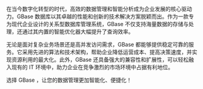 在当今数字化转型的时代，高效的数据管理和智能分析成为企业发展的核心驱动力。GBase 数据库以其卓越的性能和创新的技术解决方案脱颖而出。作为一款专为现代企业设计的关系型数据库管理系统，GBase 不仅支持海量数据的存储与处理，还通过其内置的智能优化器大幅提升了查询效率。

无论是面对复杂业务场景还是高并发访问需求，GBase 都能够提供稳定可靠的服务。它采用先进的算法和技术架构，帮助企业降低运营成本、提高决策速度，并实现资源利用的最大化。此外，GBase 还具备强大的兼容性和扩展性，可以轻松融入现有的 IT 环境中，助力企业在竞争激烈的市场环境中占据有利地位。

选择 GBase ，让您的数据管理更加智能化、便捷化！